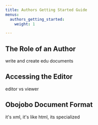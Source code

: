 ```yaml
---
title: Authors Getting Started Guide
menus:
  authors_getting_started:
    weight: 1

---
```


## The Role of an Author

write and create edu documents

## Accessing the Editor

editor vs viewer


## Obojobo Document Format

it's xml, it's like html, its specialized
